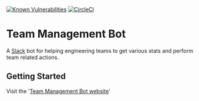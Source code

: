 [![Known Vulnerabilities](https://snyk.io/test/github/tzahifurmanski/team-slack-bot/badge.svg)](https://snyk.io/test/github/tzahifurmanski/team-slack-bot)
[![CircleCI](https://circleci.com/gh/tzahifurmanski/team-management-bot.svg?style=shield)](https://circleci.com/gh/tzahifurmanski/team-management-bot)


# Team Management Bot

A [Slack](https://slack.com/) bot for helping engineering teams to get various stats and perform team related actions.

## Getting Started
Visit the '[Team Management Bot website](https://team-management-bot.super.site/)'